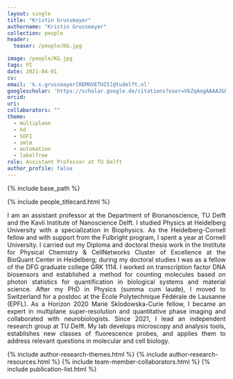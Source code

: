 ```yaml
---
layout: single
title: "Kristin Grussmayer"
authorname: "Kristin Grussmayer"
collection: people
header:
  teaser: /people/KG.jpg

image: /people/KG.jpg
tags: PI
date: 2021-04-01
cv: 
email: 'k.s.grussmayer[REMOVETHIS]@tudelft.nl'
googlescholar: 'https://scholar.google.de/citations?user=V6ZqAogAAAAJ&hl=de&oi=ao'
orcid: 
uri: 
collaborators: ""
theme: 
  - multiplane
  - hd
  - SOFI
  - smlm
  - automation
  - labelfree
role: Assistant Professor at TU Delft
author_profile: false
---
```

{% include base_path %}
<!-- {::options parse_block_html="true" /} -->
{% include people_titlecard.html %}


<p align= "justify">
I am an assistant professor at the Department of Bionanoscience, TU Delft and the Kavli Institute of Nanoscience Delft. I studied Physics at Heidelberg University with a specialization in Biophysics. As the Heidelberg-Cornell fellow and with support from the Fulbright program, I spent a year at Cornell University. I carried out my Diploma and doctoral thesis work in the Institute for Physical Chemistry & CellNetworks Cluster of Excellence at the BioQuant Center in Heidelberg; during my doctoral studies I was as a fellow of the DFG graduate college GRK 1114. I worked on transcription factor DNA biosensors and established a method for counting molecules based on photon statistics for quantification in biological systems and material science. After my PhD in Physics (summa cum laude), I moved to Switzerland for a postdoc at the École Polytechnique Fédérale de Lausanne (EPFL). As a Horizon 2020 Marie Sklodowska-Curie fellow, I became an expert in multiplane super-resolution and quantitative phase imaging and collaborated with neurobiologists. Since 2021, I lead an independent research group at TU Delft. My lab develops microscopy and analysis tools, establishes new classes of fluorescence probes, and applies them to address relevant questions in molecular and cell biology.

{% include author-research-themes.html %}
{% include author-research-resources.html %}
{% include team-member-collaborators.html %}
{% include publication-list.html %}